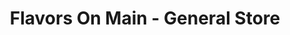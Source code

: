 ---
title: "Flavors On Main - General Store"
url: /marion/flavors-on-main-general-store/
shop: general
---
